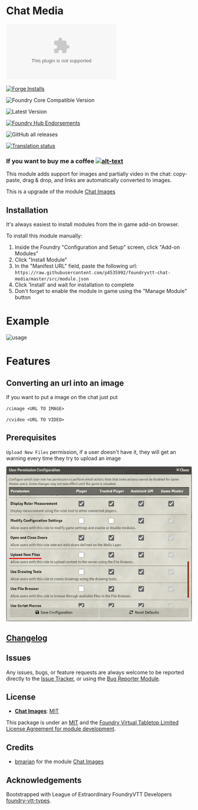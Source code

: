 # Chat Media

![Latest Release Download Count](https://img.shields.io/github/downloads/p4535992/foundryvtt-chat-media/latest/module.zip?color=2b82fc&label=DOWNLOADS&style=for-the-badge)

[![Forge Installs](https://img.shields.io/badge/dynamic/json?label=Forge%20Installs&query=package.installs&suffix=%25&url=https%3A%2F%2Fforge-vtt.com%2Fapi%2Fbazaar%2Fpackage%2Fchat-media&colorB=006400&style=for-the-badge)](https://forge-vtt.com/bazaar#package=chat-media)

![Foundry Core Compatible Version](https://img.shields.io/badge/dynamic/json.svg?url=https%3A%2F%2Fraw.githubusercontent.com%2Fp4535992%2Ffoundryvtt-chat-media%2Fmaster%2Fsrc%2Fmodule.json&label=Foundry%20Version&query=$.compatibility.verified&colorB=orange&style=for-the-badge)

![Latest Version](https://img.shields.io/badge/dynamic/json.svg?url=https%3A%2F%2Fraw.githubusercontent.com%2Fp4535992%2Ffoundryvtt-chat-media%2Fmaster%2Fsrc%2Fmodule.json&label=Latest%20Release&prefix=v&query=$.version&colorB=red&style=for-the-badge)

[![Foundry Hub Endorsements](https://img.shields.io/endpoint?logoColor=white&url=https%3A%2F%2Fwww.foundryvtt-hub.com%2Fwp-json%2Fhubapi%2Fv1%2Fpackage%2Fchat-media%2Fshield%2Fendorsements&style=for-the-badge)](https://www.foundryvtt-hub.com/package/chat-media/)

![GitHub all releases](https://img.shields.io/github/downloads/p4535992/foundryvtt-chat-media/total?style=for-the-badge)

[![Translation status](https://weblate.foundryvtt-hub.com/widgets/chat-media/-/287x66-black.png)](https://weblate.foundryvtt-hub.com/engage/chat-media/)

### If you want to buy me a coffee [![alt-text](https://img.shields.io/badge/-Patreon-%23ff424d?style=for-the-badge)](https://www.patreon.com/p4535992)

This module adds support for images and partially video in the chat: copy-paste, drag & drop, and links are automatically converted to images.

This is a upgrade of the module [Chat Images](https://github.com/bmarian/chat-images)

## Installation

It's always easiest to install modules from the in game add-on browser.

To install this module manually:
1.  Inside the Foundry "Configuration and Setup" screen, click "Add-on Modules"
2.  Click "Install Module"
3.  In the "Manifest URL" field, paste the following url:
`https://raw.githubusercontent.com/p4535992/foundryvtt-chat-media/master/src/module.json`
4.  Click 'Install' and wait for installation to complete
5.  Don't forget to enable the module in game using the "Manage Module" button

# Example
![usage](./wiki/example.gif)

# Features

## Converting an url into an image

If you want to put a image on the chat just put

```
/cimage <URL TO IMAGE>
```

```
/cvideo <URL TO VIDEO>
```

## Prerequisites

`Upload New Files` permission, if a user doesn't have it, they will get an warning every time they try to upload an image

![usage](./wiki/upload_permissions.png)

## [Changelog](./CHANGELOG.md)

## Issues

Any issues, bugs, or feature requests are always welcome to be reported directly to the [Issue Tracker](https://github.com/p4535992/environment-interactionenvironment-interaction-multisystem/issues ), or using the [Bug Reporter Module](https://foundryvtt.com/packages/bug-reporter/).

## License

- **[Chat Images](https://github.com/bmarian/chat-images)**: [MIT](https://github.com/bmarian/chat-images/blob/main/LICENSE)

This package is under an [MIT](LICENSE) and the [Foundry Virtual Tabletop Limited License Agreement for module development](https://foundryvtt.com/article/license/).

## Credits

- [bmarian](https://github.com/bmarian) for the module [Chat Images](https://github.com/bmarian/chat-images)

## Acknowledgements

Bootstrapped with League of Extraordinary FoundryVTT Developers [foundry-vtt-types](https://github.com/League-of-Foundry-Developers/foundry-vtt-types).
